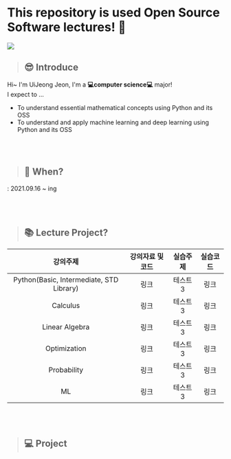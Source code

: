 # This repository is used Open Source Software lectures! :wave:   

![](https://www.designnews.com/sites/designnews.com/files/styles/article_featured_retina/public/Design%20News/open-source-software.png?itok=4RBLu9_P)   

> ## :sunglasses: Introduce
Hi~ I'm UiJeong Jeon, I'm a **:computer:computer science:computer:** major!     
I expect to ...   
* To understand essential mathematical concepts using Python and its OSS
* To understand and apply machine learning and deep learning using Python and its OSS     
<br>   
<br>

> ## :calendar: When?    
 : 2021.09.16 ~ ing   
<br>   
<br>   

> ## :books: Lecture Project?
|강의주제|강의자료 및 코드|실습주제|실습코드|
|:---:|:---:|:---:|:---:|
|Python(Basic, Intermediate, STD Library)|링크|테스트3|링크|       
|Calculus|링크|테스트3|링크| 
|Linear Algebra|링크|테스트3|링크| 
|Optimization|링크|테스트3|링크| 
|Probability|링크|테스트3|링크|
|ML|링크|테스트3|링크|       

<br>
<br>

> ## 💻 Project
